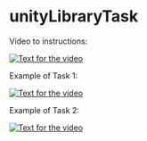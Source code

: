 # unityLibraryTask

Video to instructions:

[![Text for the video](https://img.youtube.com/vi/RFKDB-UQtC8/0.jpg)](http://www.youtube.com/watch?v=RFKDB-UQtC8)

Example of Task 1:

[![Text for the video](https://img.youtube.com/vi/TM4-Tb3dhc/0.jpg)](http://www.youtube.com/watch?v=TM4-Tb3dhc)

Example of Task 2:

[![Text for the video](https://img.youtube.com/vi/jEy8E-aPP3A&t/0.jpg)](http://www.youtube.com/watch?v=jEy8E-aPP3A&t)



